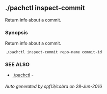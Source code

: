## ./pachctl inspect-commit

Return info about a commit.

### Synopsis


Return info about a commit.

```
./pachctl inspect-commit repo-name commit-id
```

### SEE ALSO
* [./pachctl](./pachctl.md)	 - 

###### Auto generated by spf13/cobra on 28-Jun-2016
